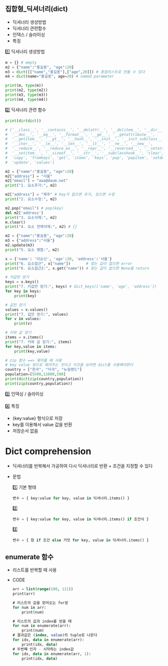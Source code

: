## 집합형_딕셔너리(dict)

- 딕셔너리 생성방법
- 딕셔너리 관련함수
- 인덱스 / 슬라이싱
- 특징

1️⃣ 딕셔너리 생성방법

```python
m = {} # empty
m2 = {"name":"홍길동", "age":20}
m3 = dict([["name","홍길동"],["age",20]]) # 중첩리스트로 만들 수 있다
m4 = dict(name="홍길동", age=20) # named parameter

print(m, type(m))
print(m2, type(m2))
print(m3, type(m3))
print(m4, type(m4))
```

2️⃣ 딕셔너리 관련 함수

```python
print(dir(dict))

# ['__class__', '__contains__', '__delattr__', '__delitem__', '__dir__', 
#  '__doc__', '__eq__', '__format__', '__ge__', '__getattribute__', 
#  '__getitem__', '__gt__', '__hash__', '__init__', '__init_subclass__', 
#  '__iter__', '__le__', '__len__', '__lt__', '__ne__', '__new__', 
#  '__reduce__', '__reduce_ex__', '__repr__', '__reversed__', '__setattr__', 
#  '__setitem__', '__sizeof__', '__str__', '__subclasshook__', 'clear', 
#  'copy', 'fromkeys', 'get', 'items', 'keys', 'pop', 'popitem', 'setdefault', 
#  'update', 'values']

m2 = {"name":"홍길동", "age":20}
m2["address"] = "서울"
m2["email"] = "aaa@daum.net"
print("1. 요소추가:", m2)

m2["address"] = "제주" # key가 없으면 추가, 있으면 수정
print("2. 요소수정:", m2)

m2.pop("email") # pop(key)
del m2['address']
print("3. 요소삭제:", m2)
m.clear()
print("4. 요소 전체삭제:", m2) # {}

m2 = {"name":"홍길동", "age":20}
m3 = {"address":"서울"}
m2.update(m3)
print("5. 요소 병합:", m2)

x = {'name': '이순신', 'age':20, 'address':'서울'}
print("6. 요소접근", x["name"])       # 찾는 값이 없으면 error
print("6. 요소접근2:", x.get("name")) # 찾는 값이 없으면 None을 return

# 키값만 얻기
keys = x.keys()
print("7. 키값만 얻기:", keys) # dict_keys(['name', 'age', 'address'])
for key in keys:
	print(key)

# 값만 얻기
values = x.values()
print("7. 값만 얻기:", values) 
for v in values:
	print(v)

# 키와 값 얻기
items = x.items()
print("7. 키와 값 얻기:", items)
for key,value in items:
	print(key,value)

# zip 함수 ==> 묶어줄 때 사용
# key value 쌍으로 묶어주는 것이고 이것을 보려면 dict를 사용해야한다
country = ["한국", "미국", "뉴질랜드"]
population=[5500,12000,500]
print(dict(zip(country,population))
print(zip(country,population))

```

3️⃣ 인덱싱 / 슬라이싱

4️⃣ 특징

- {key:value} 형식으로 저장
- key를 이용해서 value 값을 반환
- 저장순서 없음

# Dict comprehension

- 딕셔너리를 반복해서 가공하여 다시 딕셔너리로 반환 + 조건을 지정할 수 있다
- 문법

    1️⃣ 기본 형태

    ```python
    변수 = { key:value for key, value in 딕셔너리.items() }
    ```

    2️⃣

    ```python
    변수 = { key:value for key, value in 딕셔너리.items() if 조건식 }
    ```

    3️⃣

    ```python
    변수 = { 참 if 조건 else 거짓 for key, value in 딕셔너리.items() }
    ```

## enumerate 함수

- 리스트를 반복할 때 사용
- CODE

    ```sql
    arr = list(range(100, 111))
    print(arr)

    # 리스트의 값을 얻어오는 for문
    for num in arr:
    	print(num)

    # 리스트의 값과 index를 얻을 때
    for num in enumerate(arr):
    	print(num)
    # 결과값은 (index, value)의 tuple로 나온다
    for idx, data in enumerate(arr):
    	print(idx, data)
    # 두번째 인자 - 시작하는 index값
    for idx, data in enumerate(arr, 1):
    	print(idx, data)